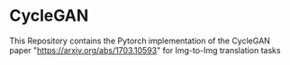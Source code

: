 # CycleGAN

This Repository contains the Pytorch implementation of the CycleGAN paper "https://arxiv.org/abs/1703.10593" for Img-to-Img translation tasks

